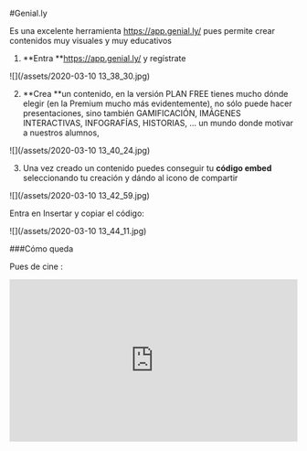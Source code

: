 #Genial.ly

Es una excelente herramienta https://app.genial.ly/ pues permite crear contenidos muy visuales y muy educativos
1. **Entra **https://app.genial.ly/ y regístrate

![](/assets/2020-03-10 13_38_30.jpg)

2. **Crea **un contenido, en la versión PLAN FREE tienes mucho dónde elegir (en la Premium mucho más evidentemente), no sólo puede hacer presentaciones, sino también GAMIFICACIÓN, IMÁGENES INTERACTIVAS, INFOGRAFÍAS, HISTORIAS, ... un mundo donde motivar a nuestros alumnos,

![](/assets/2020-03-10 13_40_24.jpg)

3. Una vez creado un contenido puedes conseguir tu **código embed** seleccionando tu creación y dándo al icono de compartir

![](/assets/2020-03-10 13_42_59.jpg)

Entra en Insertar y copiar el código:

![](/assets/2020-03-10 13_44_11.jpg)

###Cómo queda

Pues de cine :

<div style="width: 100%;"><div style="position: relative; padding-bottom: 56.25%; padding-top: 0; height: 0;"><iframe frameborder="0" width="1200px" height="675px" style="position: absolute; top: 0; left: 0; width: 100%; height: 100%;" src="https://view.genial.ly/5c546dc28805472c3451861a" type="text/html" allowscriptaccess="always" allowfullscreen="true" scrolling="yes" allownetworking="all"></iframe> </div> </div>